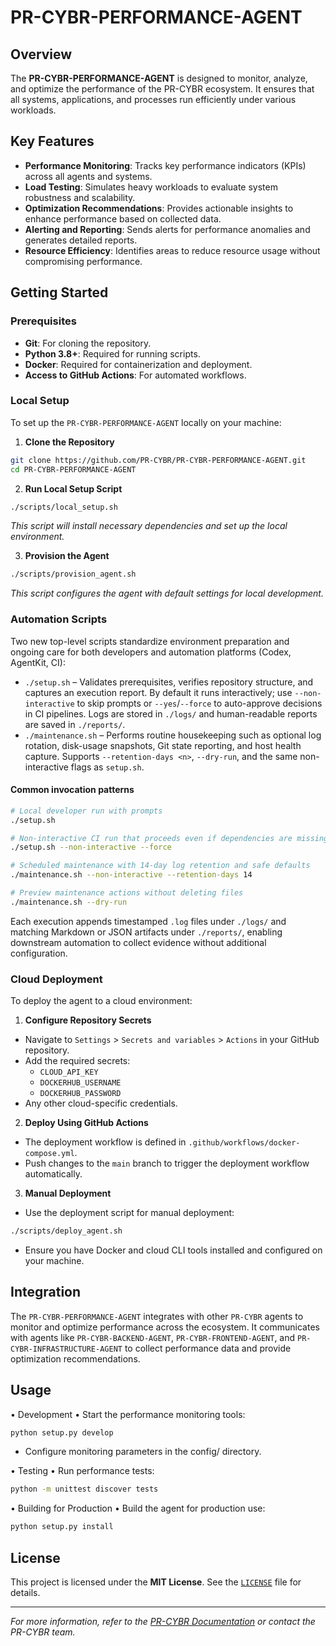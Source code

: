 <!--
Updaates that need to be made:
1. 
-->

# PR-CYBR-PERFORMANCE-AGENT

## Overview

The **PR-CYBR-PERFORMANCE-AGENT** is designed to monitor, analyze, and optimize the performance of the PR-CYBR ecosystem. It ensures that all systems, applications, and processes run efficiently under various workloads.

## Key Features

- **Performance Monitoring**: Tracks key performance indicators (KPIs) across all agents and systems.
- **Load Testing**: Simulates heavy workloads to evaluate system robustness and scalability.
- **Optimization Recommendations**: Provides actionable insights to enhance performance based on collected data.
- **Alerting and Reporting**: Sends alerts for performance anomalies and generates detailed reports.
- **Resource Efficiency**: Identifies areas to reduce resource usage without compromising performance.

## Getting Started

### Prerequisites

- **Git**: For cloning the repository.
- **Python 3.8+**: Required for running scripts.
- **Docker**: Required for containerization and deployment.
- **Access to GitHub Actions**: For automated workflows.

### Local Setup

To set up the `PR-CYBR-PERFORMANCE-AGENT` locally on your machine:

1. **Clone the Repository**

```bash
git clone https://github.com/PR-CYBR/PR-CYBR-PERFORMANCE-AGENT.git
cd PR-CYBR-PERFORMANCE-AGENT
```

2. **Run Local Setup Script**

```bash
./scripts/local_setup.sh
```
_This script will install necessary dependencies and set up the local environment._

3. **Provision the Agent**

```bash
./scripts/provision_agent.sh
```
_This script configures the agent with default settings for local development._

### Automation Scripts

Two new top-level scripts standardize environment preparation and ongoing care for both developers and automation platforms (Codex, AgentKit, CI):

- `./setup.sh` – Validates prerequisites, verifies repository structure, and captures an execution report. By default it runs interactively; use `--non-interactive` to skip prompts or `--yes`/`--force` to auto-approve decisions in CI pipelines. Logs are stored in `./logs/` and human-readable reports are saved in `./reports/`.
- `./maintenance.sh` – Performs routine housekeeping such as optional log rotation, disk-usage snapshots, Git state reporting, and host health capture. Supports `--retention-days <n>`, `--dry-run`, and the same non-interactive flags as `setup.sh`.

#### Common invocation patterns

```bash
# Local developer run with prompts
./setup.sh

# Non-interactive CI run that proceeds even if dependencies are missing
./setup.sh --non-interactive --force

# Scheduled maintenance with 14-day log retention and safe defaults
./maintenance.sh --non-interactive --retention-days 14

# Preview maintenance actions without deleting files
./maintenance.sh --dry-run
```

Each execution appends timestamped `.log` files under `./logs/` and matching Markdown or JSON artifacts under `./reports/`, enabling downstream automation to collect evidence without additional configuration.

### Cloud Deployment

To deploy the agent to a cloud environment:

1. **Configure Repository Secrets**

- Navigate to `Settings` > `Secrets and variables` > `Actions` in your GitHub repository.
- Add the required secrets:
   - `CLOUD_API_KEY`
   - `DOCKERHUB_USERNAME`
   - `DOCKERHUB_PASSWORD`
- Any other cloud-specific credentials.

2. **Deploy Using GitHub Actions**

- The deployment workflow is defined in `.github/workflows/docker-compose.yml`.
- Push changes to the `main` branch to trigger the deployment workflow automatically.

3. **Manual Deployment**

- Use the deployment script for manual deployment:

```bash
./scripts/deploy_agent.sh
```

- Ensure you have Docker and cloud CLI tools installed and configured on your machine.

## Integration

The `PR-CYBR-PERFORMANCE-AGENT` integrates with other `PR-CYBR` agents to monitor and optimize performance across the ecosystem. It communicates with agents like `PR-CYBR-BACKEND-AGENT`, `PR-CYBR-FRONTEND-AGENT`, and `PR-CYBR-INFRASTRUCTURE-AGENT` to collect performance data and provide optimization recommendations.

## Usage

•	Development
•	Start the performance monitoring tools:

```bash
python setup.py develop
```

- Configure monitoring parameters in the config/ directory.

•	Testing
•	Run performance tests:

```bash
python -m unittest discover tests
```

•	Building for Production
•	Build the agent for production use:

```bash
python setup.py install
```

## License

This project is licensed under the **MIT License**. See the [`LICENSE`](LICENSE) file for details.

---

_For more information, refer to the [PR-CYBR Documentation](https://github.com/PR-CYBR/PR-CYBR-PERFORMANCE-AGENTWiki) or contact the PR-CYBR team._

